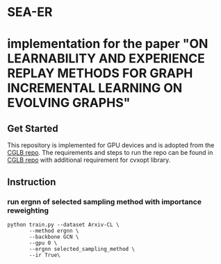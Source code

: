 # SEA-ER

# implementation for the paper "ON LEARNABILITY AND EXPERIENCE REPLAY METHODS FOR GRAPH INCREMENTAL LEARNING ON EVOLVING GRAPHS"


 ## Get Started
 
 This repository is implemented for GPU devices and is adopted from the [CGLB repo](https://github.com/QueuQ/CGLB). 
 The requirements and steps to run the repo can be found in [CGLB repo](https://github.com/QueuQ/CGLB) with additional requirement for cvxopt library.

##  Instruction 

### run ergnn of selected sampling method with importance reweighting


 ```
 python train.py --dataset Arxiv-CL \
        --method ergnn \
        --backbone GCN \
        --gpu 0 \
        --ergnn selected_sampling_method \
        --ir True\
 ```
